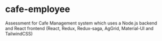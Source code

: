 # cafe-employee
Assessment for Cafe Management system which uses a Node.js backend and React frontend (React, Redux, Redux-saga, AgGrid, Material-UI and TailwindCSS)
